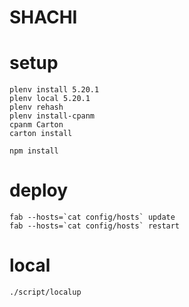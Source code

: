 # SHACHI


# setup
```
plenv install 5.20.1
plenv local 5.20.1
plenv rehash
plenv install-cpanm
cpanm Carton
carton install

npm install
```

# deploy
```
fab --hosts=`cat config/hosts` update
fab --hosts=`cat config/hosts` restart
```

# local
```
./script/localup
```

